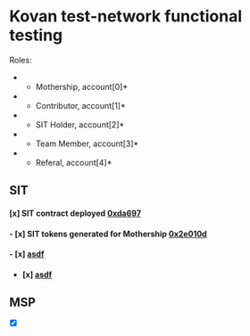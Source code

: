 # Kovan test-network functional testing

Roles:

* - Mothership, account[0]*
* - Contributor, account[1]*
* - SIT Holder, account[2]*
* - Team Member, account[3]*
* - Referal, account[4]*

## SIT
#### [x] SIT contract deployed [0xda697](https://kovan.etherscan.io/tx/0xda697ed8f79f88ca0dbaf3dcbb59e42f88b9283082eff0377ab16bd558c42cbd)

#### - [x] SIT tokens generated for Mothership [0x2e010d](https://kovan.etherscan.io/tx/0x2e010de05d4a03abb0c568a7e147f0a492cf39b8abaa450f71f448d3e868e189)
#### - [x] [asdf]()
 - #### [x] [asdf]()

## MSP
 - [x] []()



